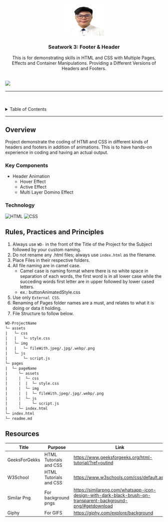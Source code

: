<a name="readme-top">

<br/>

<br />
<div align="center">
  <a href="https://github.com/zyx-0314/">
    <img src="./assets/img/IDPIC.jpg" width="130" height="100">
  </a>
  <h3 align="center">Seatwork 3: Footer & Header</h3>
</div>
<div align="center">
  This is for demonstrating skills in HTML and CSS with Multiple Pages, Effects and Container Manipulations. Providing a Different Versions of Headers and Footers.
</div>

<br />

![](https://visit-counter.vercel.app/counter.png?page=JOHNARVINTUM/WD-Seatwork-3-main)

---

<br />
<br />

<details>
  <summary>Table of Contents</summary>
  <ol>
    <li>
      <a href="#overview">Overview</a>
      <ol>
        <li>
          <a href="#key-components">Key Components</a>
        </li>
        <li>
          <a href="#technology">Technology</a>
        </li>
      </ol>
    </li>
    <li>
      <a href="#rule,-practices-and-principles">Rules, Practices and Principles</a>
    </li>
    <li>
      <a href="#resources">Resources</a>
    </li>
  </ol>
</details>

---

## Overview

Project demonstrate the coding of HTMl and CSS in different kinds of headers and footers in addition of animations. This is to have hands-on experience in coding and having an actual output.

### Key Components
- Header Animation
  - Hover Effect
  - Active Effect
  - Multi Layer Domino Effect


### Technology
![HTML](https://img.shields.io/badge/HTML-E34F26?style=for-the-badge&logo=html5&logoColor=white)
![CSS](https://img.shields.io/badge/CSS-1572B6?style=for-the-badge&logo=css3&logoColor=white)

## Rules, Practices and Principles
1. Always use `WD-` in the front of the Title of the Project for the Subject followed by your custom naming.
2. Do not rename any .html files; always use `index.html` as the filename.
3. Place Files in their respective folders.
4. All file naming are in camel case.
   - Camel case is naming format where there is no white space in separation of each words, the first word is in all lower case while the succeding words first letter are in upper followed by lower cased letters.
   - ex.: buttonAnimatedStyle.css
5. Use only `External CSS`.
6. Renaming of Pages folder names are a must, and relates to what it is doing or data it holding.
7. File Structure to follow below.

```
WD-ProjectName
└─ assets
|   └─ css
|   |   └─ style.css
|   └─ img
|   |   └─ fileWith.jpeg/.jpg/.webp/.png
|   └─ js
|       └─ script.js
└─ pages
|  └─ pageName
|     └─ assets
|     |  └─ css
|     |  |  └─ style.css
|     |  └─ img
|     |  |  └─ fileWith.jpeg/.jpg/.webp/.png
|     |  └─ js
|     |     └─ script.js
|     └─ index.html
└─ index.html
└─ readme.md
```

## Resources

| Title | Purpose | Link |
|-|-|-|
| GeeksForGekks | HTML Tutorials and CSS | https://www.geeksforgeeks.org/html-tutorial/?ref=outind                                                      |
| W3School      | HTML Tutorials and CSS | https://www.w3schools.com/css/default.asp                                                                    |
| Similar Png   | For background pngs    | https://similarpng.com/whatsapp-icon-design-with-dark-black-brush-on-transparent-background-png/#getdownload |
| Giphy         | For GIFS               | https://giphy.com/explore/background                                                                         |
